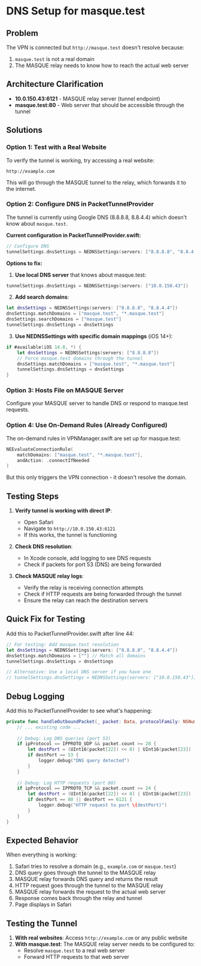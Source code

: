 # DNS Setup for masque.test

## Problem
The VPN is connected but `http://masque.test` doesn't resolve because:
1. `masque.test` is not a real domain
2. The MASQUE relay needs to know how to reach the actual web server

## Architecture Clarification
- **10.0.150.43:6121** - MASQUE relay server (tunnel endpoint)
- **masque.test:80** - Web server that should be accessible through the tunnel

## Solutions

### Option 1: Test with a Real Website
To verify the tunnel is working, try accessing a real website:
```
http://example.com
```
This will go through the MASQUE tunnel to the relay, which forwards it to the internet.

### Option 2: Configure DNS in PacketTunnelProvider
The tunnel is currently using Google DNS (8.8.8.8, 8.8.4.4) which doesn't know about `masque.test`.

**Current configuration in PacketTunnelProvider.swift:**
```swift
// Configure DNS
tunnelSettings.dnsSettings = NEDNSSettings(servers: ["8.8.8.8", "8.8.4.4"])
```

**Options to fix:**

1. **Use local DNS server** that knows about masque.test:
```swift
tunnelSettings.dnsSettings = NEDNSSettings(servers: ["10.0.150.43"])
```

2. **Add search domains**:
```swift
let dnsSettings = NEDNSSettings(servers: ["8.8.8.8", "8.8.4.4"])
dnsSettings.matchDomains = ["masque.test", "*.masque.test"]
dnsSettings.searchDomains = ["masque.test"]
tunnelSettings.dnsSettings = dnsSettings
```

3. **Use NEDNSSettings with specific domain mappings** (iOS 14+):
```swift
if #available(iOS 14.0, *) {
    let dnsSettings = NEDNSSettings(servers: ["8.8.8.8"])
    // Force masque.test domains through the tunnel
    dnsSettings.matchDomains = ["masque.test", "*.masque.test"]
    tunnelSettings.dnsSettings = dnsSettings
}
```

### Option 3: Hosts File on MASQUE Server
Configure your MASQUE server to handle DNS or respond to masque.test requests.

### Option 4: Use On-Demand Rules (Already Configured)
The on-demand rules in VPNManager.swift are set up for masque.test:
```swift
NEEvaluateConnectionRule(
    matchDomains: ["masque.test", "*.masque.test"],
    andAction: .connectIfNeeded
)
```

But this only triggers the VPN connection - it doesn't resolve the domain.

## Testing Steps

1. **Verify tunnel is working with direct IP**:
   - Open Safari
   - Navigate to `http://10.0.150.43:6121`
   - If this works, the tunnel is functioning

2. **Check DNS resolution**:
   - In Xcode console, add logging to see DNS requests
   - Check if packets for port 53 (DNS) are being forwarded

3. **Check MASQUE relay logs**:
   - Verify the relay is receiving connection attempts
   - Check if HTTP requests are being forwarded through the tunnel
   - Ensure the relay can reach the destination servers

## Quick Fix for Testing

Add this to PacketTunnelProvider.swift after line 44:
```swift
// For testing: Add masque.test resolution
let dnsSettings = NEDNSSettings(servers: ["8.8.8.8", "8.8.4.4"])
dnsSettings.matchDomains = [""] // Match all domains
tunnelSettings.dnsSettings = dnsSettings

// Alternative: Use a local DNS server if you have one
// tunnelSettings.dnsSettings = NEDNSSettings(servers: ["10.0.150.43"])
```

## Debug Logging

Add this to PacketTunnelProvider to see what's happening:
```swift
private func handleOutboundPacket(_ packet: Data, protocolFamily: NSNumber) {
    // ... existing code ...
    
    // Debug: Log DNS queries (port 53)
    if ipProtocol == IPPROTO_UDP && packet.count >= 28 {
        let destPort = (UInt16(packet[22]) << 8) | UInt16(packet[23])
        if destPort == 53 {
            logger.debug("DNS query detected")
        }
    }
    
    // Debug: Log HTTP requests (port 80)
    if ipProtocol == IPPROTO_TCP && packet.count >= 24 {
        let destPort = (UInt16(packet[22]) << 8) | UInt16(packet[23])
        if destPort == 80 || destPort == 6121 {
            logger.debug("HTTP request to port \(destPort)")
        }
    }
}
```

## Expected Behavior

When everything is working:
1. Safari tries to resolve a domain (e.g., `example.com` or `masque.test`)
2. DNS query goes through the tunnel to the MASQUE relay
3. MASQUE relay forwards DNS query and returns the result
4. HTTP request goes through the tunnel to the MASQUE relay
5. MASQUE relay forwards the request to the actual web server
6. Response comes back through the relay and tunnel
7. Page displays in Safari

## Testing the Tunnel

1. **With real websites**: Access `http://example.com` or any public website
2. **With masque.test**: The MASQUE relay server needs to be configured to:
   - Resolve `masque.test` to a real web server
   - Forward HTTP requests to that web server